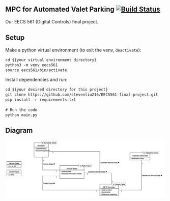 ## MPC for Automated Valet Parking [![Build Status](https://travis-ci.com/stevenliu216/EECS561-final-project.svg?token=nsybZNLKNQxgq5LiqTqf&branch=master)](https://travis-ci.com/stevenliu216/EECS561-final-project)
Our EECS 561 (Digital Controls) final project.

## Setup
Make a python virtual environment (to exit the venv, `deactivate`):
```
cd ${your virtual environment directory}
python3 -m venv eecs561
source eecs561/bin/activate
```

Install dependencies and run:
```
cd ${your desired directory for this project}
git clone https://github.com/stevenliu216/EECS561-final-project.git
pip install -r requirements.txt

# Run the code
python main.py
```

## Diagram
![Diagram](doc/diagram.png)
